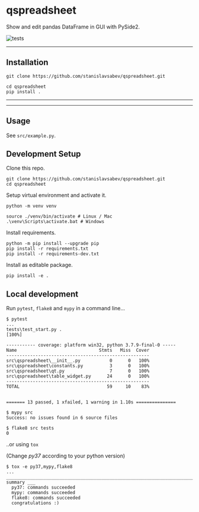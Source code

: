 # qspreadsheet

Show and edit pandas DataFrame in GUI with PySide2.

![tests](https://github.com/stanislavsabev/qspreadsheet/actions/workflows/tests.yaml/badge.svg)

---

## Installation

```text
git clone https://github.com/stanislavsabev/qspreadsheet.git
```

```text
cd qspreadsheet
pip install .
```

---
---

## Usage

See `src/example.py`.

## Development Setup

Clone this repo.

```text
git clone https://github.com/stanislavsabev/qspreadsheet.git
cd qspreadsheet
```

Setup virtual environment and activate it.

```text
python -m venv venv

source ./venv/bin/activate # Linux / Mac
.\venv\Scripts\activate.bat # Windows
```

Install requirements.

```text
python -m pip install --upgrade pip
pip install -r requirements.txt
pip install -r requirements-dev.txt
```

Install as editable package.

```text
pip install -e .
```

## Local development

Run `pytest`, `flake8` and `mypy` in a command line...

```text
$ pytest
...
tests\test_start.py .
[100%]

----------- coverage: platform win32, python 3.7.9-final-0 -----
Name                               Stmts   Miss  Cover
------------------------------------------------------
src\qspreadsheet\__init__.py           0      0   100%
src\qspreadsheet\constants.py          3      0   100%
src\qspreadsheet\qt.py                 7      0   100%
src\qspreadsheet\table_widget.py      24      0   100%
------------------------------------------------------
TOTAL                                 59     10    83%


======= 13 passed, 1 xfailed, 1 warning in 1.10s ===============

```

```text
$ mypy src
Success: no issues found in 6 source files

$ flake8 src tests
0
```

..or using `tox`

(Change _py37_ according to your python version)

```text
$ tox -e py37,mypy,flake8
...
______________________________________________________________________________ summary ___
  py37: commands succeeded
  mypy: commands succeeded
  flake8: commands succeeded
  congratulations :)
```
